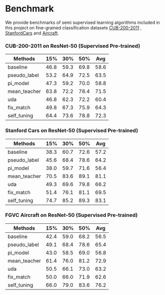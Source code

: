 # Benchmark

We provide benchmarks of semi supervised learning algorithms included in this project on fine-grained classification
datasets [CUB-200-2011](http://www.vision.caltech.edu/visipedia/CUB-200-2011.html)
, [StanfordCars](https://ai.stanford.edu/~jkrause/cars/car_dataset.html)
and [Aircraft](https://www.robots.ox.ac.uk/~vgg/data/fgvc-aircraft/).

### CUB-200-2011 on ResNet-50 (Supervised Pre-trained)

| Methods      | 15%  | 30%  | 50%  | Avg  |
| ------------ | ---- | ---- | ---- | ---- |
| baseline     | 46.8 | 59.3 | 69.8 | 58.6 |
| pseudo_label | 53.2 | 64.9 | 72.5 | 63.5 |
| pi_model     | 47.3 | 59.2 | 70.0 | 58.8 |
| mean_teacher | 63.8 | 72.2 | 78.4 | 71.5 |
| uda          | 46.8 | 62.3 | 72.2 | 60.4 |
| fix_match    | 49.8 | 67.3 | 75.9 | 64.3 |
| self_tuning  | 64.4 | 73.6 | 78.8 | 72.3 |

### Stanford Cars on ResNet-50 (Supervised Pre-trained)

| Methods      | 15%  | 30%  | 50%  | Avg  |
| ------------ | ---- | ---- | ---- | ---- |
| baseline     | 38.3 | 60.7 | 72.6 | 57.2 |
| pseudo_label | 45.6 | 68.4 | 78.6 | 64.2 |
| pi_model     | 38.0 | 59.7 | 71.6 | 56.4 |
| mean_teacher | 70.5 | 83.6 | 89.1 | 81.1 |
| uda          | 49.3 | 69.6 | 79.8 | 66.2 |
| fix_match    | 51.4 | 76.1 | 81.1 | 69.5 |
| self_tuning  | 74.7 | 85.2 | 89.3 | 83.1 |

### FGVC Aircraft on ResNet-50 (Supervised Pre-trained)

| Methods      | 15%  | 30%  | 50%  | Avg  |
| ------------ | ---- | ---- | ---- | ---- |
| baseline     | 42.4 | 59.0 | 68.2 | 56.5 |
| pseudo_label | 49.1 | 68.4 | 78.6 | 65.4 |
| pi_model     | 43.0 | 58.5 | 69.0 | 56.8 |
| mean_teacher | 61.4 | 76.0 | 81.2 | 72.9 |
| uda          | 50.5 | 66.1 | 73.0 | 63.2 |
| fix_match    | 50.0 | 66.0 | 71.9 | 62.6 |
| self_tuning  | 66.0 | 79.0 | 83.6 | 76.2 |
